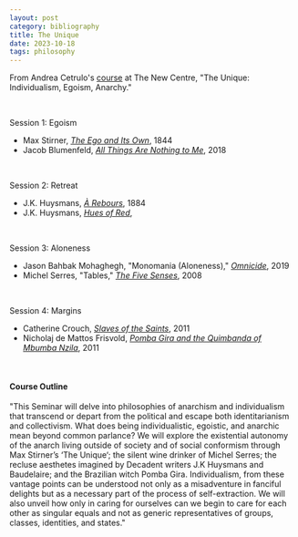 ```yaml
---
layout: post
category: bibliography
title: The Unique
date: 2023-10-18
tags: philosophy
---
```


From Andrea Cetrulo's [course](https://thenewcentre.org/seminars/the-unique-individualism-egoism-anarchy/) at The New Centre, "The Unique: Individualism, Egoism, Anarchy."

<br>


Session 1: Egoism

* Max Stirner, [*The Ego and Its Own*](https://en.wikipedia.org/wiki/The_Ego_and_Its_Own), 1844
* Jacob Blumenfeld, [*All Things Are Nothing to Me*](https://books.google.ca/books/about/All_Things_are_Nothing_to_Me.html?id=52-1tQEACAAJ&source=kp_book_description&redir_esc=y), 2018

<br>


Session 2: Retreat

* J.K. Huysmans, [*À Rebours*](https://en.wikipedia.org/wiki/%C3%80_rebours), 1884
* J.K. Huysmans, [*Hues of Red*](https://firsttoknock.com/products/echoes-of-a-natural-world-tales-of-the-strange-estranged-1?variant=32080233955422),

<br>


Session 3: Aloneness

* Jason Bahbak Mohaghegh, "Monomania (Aloneness)," [*Omnicide*](https://mitpress.mit.edu/9780997567465/omnicide/), 2019
* Michel Serres, "Tables," [*The Five Senses*](https://www.bloomsbury.com/ca/five-senses-9781474299640/), 2008

<br>


Session 4: Margins

* Catherine Crouch, [*Slaves of the Saints*](https://www.imdb.com/title/tt1725658/), 2011
* Nicholaj de Mattos Frisvold, [*Pomba Gira and the Quimbanda of Mbumba Nzila*](https://scarletimprint.com/publications/p/pomba-gira), 2011

<br>

#### Course Outline

"This Seminar will delve into philosophies of anarchism and individualism that transcend or depart from the political and escape both identitarianism and collectivism. What does being individualistic, egoistic, and anarchic mean beyond common parlance? We will explore the existential autonomy of the anarch living outside of society and of social conformism through Max Stirner’s ‘The Unique‘; the silent wine drinker of Michel Serres; the recluse aesthetes imagined by Decadent writers J.K Huysmans and Baudelaire; and the Brazilian witch Pomba Gira. Individualism, from these vantage points can be understood not only as a misadventure in fanciful delights but as a necessary part of the process of self-extraction. We will also unveil how only in caring for ourselves can we begin to care for each other as singular equals and not as generic representatives of groups, classes, identities, and states."
